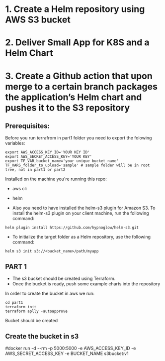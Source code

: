 # 1. Create a Helm repository using AWS S3 bucket
# 2. Deliver Small App for K8S and a Helm Chart
# 3. Create a Github action that upon merge to a certain branch packages the application’s Helm chart and pushes it to the S3 repository


## Prerequisites:

Before you run terrafrom in part1 folder you need to export the folowing variables:
```
export AWS_ACCESS_KEY_ID='YOUR KEY ID'
export AWS_SECRET_ACCESS_KEY='YOUR KEY'
export TF_VAR_bucket_name='your unique bucket name'
TF_VARS_folder_to_upload='sample' # sample folder will be in root tree, not in part1 or part2
```
Installed on the machine you're running this repo:
- aws cli 
- helm

- Also you need to have installed the helm-s3 plugin for Amazon S3. To install the helm-s3 plugin on your client machine, run the following command:
```
helm plugin install https://github.com/hypnoglow/helm-s3.git
```

- To initialize the target folder as a Helm repository, use the following command: 
``` 
helm s3 init s3://<bucket_name>/path/myapp
```



## PART 1

- The s3 bucket should be created using Terraform.
- Once the bucket is ready, push some example charts into the repository


In order to create the bucket in aws we run:
```
cd part1
terraform init
terraform aplly -autoapprove
```
Bucket should be created


## Create the bucket in s3




#docker run -d --rm -p 5000:5000 -e AWS_ACCESS_KEY_ID -e AWS_SECRET_ACCESS_KEY -e BUCKET_NAME s3bucket:v1